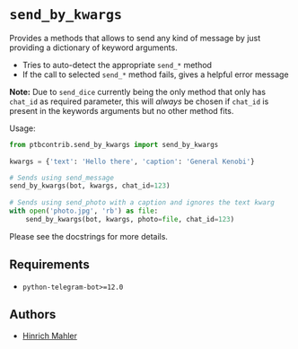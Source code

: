 # `send_by_kwargs`

Provides a methods that allows to send any kind of message by just providing a dictionary of keyword arguments.

* Tries to auto-detect the appropriate `send_*` method
* If the call to selected `send_*` method fails, gives a helpful error message

**Note:** Due to `send_dice` currently being the only method that only has `chat_id` as required parameter, this will *always* be chosen if `chat_id` is present in the keywords arguments but no other method fits. 

Usage:

```python
from ptbcontrib.send_by_kwargs import send_by_kwargs
    
kwargs = {'text': 'Hello there', 'caption': 'General Kenobi'}

# Sends using send_message
send_by_kwargs(bot, kwargs, chat_id=123)
    
# Sends using send_photo with a caption and ignores the text kwarg
with open('photo.jpg', 'rb') as file:
    send_by_kwargs(bot, kwargs, photo=file, chat_id=123)
```

Please see the docstrings for more details.

## Requirements

*   `python-telegram-bot>=12.0`

## Authors

*   [Hinrich Mahler](https://github.com/bibo-joshi)
